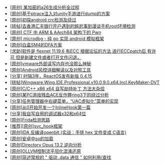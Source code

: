 + [[原创] 某加密的a26生成分析全过程](https://bbs.kanxue.com/thread-286228.htm)
+ [[原创]基于ptrace注入对unity手游进行dump的方案](https://bbs.kanxue.com/thread-286222.htm)
+ [[原创]初探android crc检测及绕过](https://bbs.kanxue.com/thread-285790.htm)
+ [[转帖]去香港汇丰银行开户遇到的尴尬事到漫谈手机root环境检测](https://bbs.kanxue.com/thread-285754.htm)
+ [[原创] CTF 中 ARM & AArch64 架构下的 Pwn](https://bbs.kanxue.com/thread-272332.htm)
+ [[原创] microdbg - 纯 go 实现 android 模拟框架](https://bbs.kanxue.com/thread-285377.htm)
+ [[原创]白盒SM4的DFA方案](https://bbs.kanxue.com/thread-285292.htm)
+ [[求助]软件是 flexnet 11.19.6 有ECC 根据论坛的方法 进行ECCpatch后 有许可 但是新建文件或者打开文件闪退，](https://bbs.kanxue.com/thread-284416.htm)
+ [[原创]vmware外部读写内存也没那么神秘](https://bbs.kanxue.com/thread-284956.htm)
+ [[原创]Android风控详细解读以及对照工具](https://bbs.kanxue.com/thread-286120.htm)
+ [[分享] 时隔3年，ReactOS发布新版 0.4.15](https://bbs.kanxue.com/thread-286240.htm)
+ [[转帖]Wingware.Wing.IDE.Professional.v10.0.9.0.x64.Incl.KeyMaker-DVT](https://bbs.kanxue.com/thread-286239.htm)
+ [[原创]C/C++ x86 x64 自写劫持补丁 方法大杂烩](https://bbs.kanxue.com/thread-282745.htm)
+ [[原创]某PC游戏残血ACE反作弊ring3下的绕过分析](https://bbs.kanxue.com/thread-284667.htm)
+ [[分享]任务管理器中右键菜单，“UAC虚拟化”菜单的实现](https://bbs.kanxue.com/thread-284216.htm)
+ [[原创]从0开始开发一个InlineHook第一篇](https://bbs.kanxue.com/thread-284689.htm)
+ [[分享]我自写自用的调试器x32和x64位](https://bbs.kanxue.com/thread-217252.htm)
+ [[原创]Frida检测思路](https://bbs.kanxue.com/thread-286233.htm)
+ [[推荐][原创]svc_hook框架](https://bbs.kanxue.com/thread-284713.htm)
+ [[原创]IDA 反编译openblt (实战：手搓 hex 文件变成 C语言)](https://bbs.kanxue.com/thread-285731.htm)
+ [[原创]安卓中so的加载](https://bbs.kanxue.com/thread-286004.htm)
+ [[原创]Directory Opus 13.2 逆向分析](https://bbs.kanxue.com/thread-280562.htm)
+ [[原创]OLLVM控制流平坦化混淆还原](https://bbs.kanxue.com/thread-286151.htm)
+ [[原创]简述常规的 " 驱动 .data 通信 " 如何利用/查找](https://bbs.kanxue.com/thread-285348.htm)
